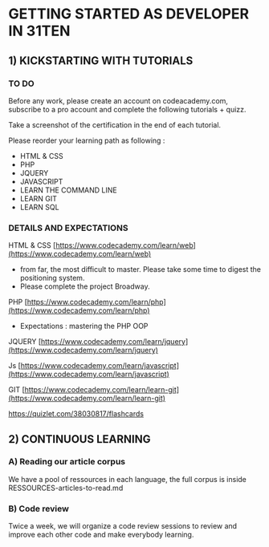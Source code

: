 # GETTING STARTED AS DEVELOPER IN 31TEN

## 1) KICKSTARTING WITH TUTORIALS

### TO DO

Before any work, please create an account on codeacademy.com, subscribe to a pro account and complete the following tutorials + quizz.

Take a screenshot of the certification in the end of each tutorial. 

Please reorder your learning path as following : 

- HTML & CSS
- PHP
- JQUERY
- JAVASCRIPT
- LEARN THE COMMAND LINE
- LEARN GIT
- LEARN SQL

### DETAILS AND EXPECTATIONS

HTML & CSS [https://www.codecademy.com/learn/web](https://www.codecademy.com/learn/web)

- from far, the most difficult to master. Please take some time to digest the positioning system.
- Please complete the project Broadway.

PHP [https://www.codecademy.com/learn/php](https://www.codecademy.com/learn/php)

- Expectations : mastering the PHP OOP

JQUERY [https://www.codecademy.com/learn/jquery](https://www.codecademy.com/learn/jquery)

Js [https://www.codecademy.com/learn/javascript](https://www.codecademy.com/learn/javascript)

GIT [https://www.codecademy.com/learn/learn-git](https://www.codecademy.com/learn/learn-git)

https://quizlet.com/38030817/flashcards

## 2) CONTINUOUS LEARNING
 
### A) Reading our article corpus

We have a pool of ressources in each language, the full corpus is inside RESSOURCES-articles-to-read.md

### B) Code review

Twice a week, we will organize a code review sessions to review and improve each other code and make everybody learning.